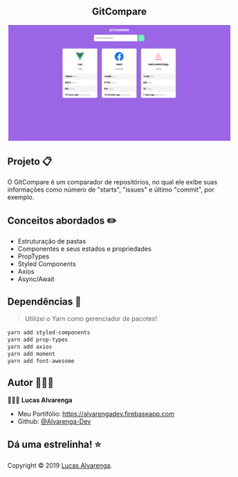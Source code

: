 <h2 align="center">GitCompare</h2>

<p align="center">
 <img width=500 src="images/screenshot-project.png" alt="Project logo"></a>
</p>

## Projeto 📋

<p>O GitCompare é um comparador de repositórios, no qual ele exibe suas informações como número de "starts", "issues" e último "commit", por exemplo.</p>

## Conceitos abordados ✏️

- Estruturação de pastas
- Componentes e seus estados e propriedades
- PropTypes
- Styled Components
- Axios
- Async/Await

## Dependências 🧰

> Utilizei o Yarn como gerenciador de pacotes!

```
yarn add styled-components
yarn add prop-types
yarn add axios
yarn add moment
yarn add font-awesome
```

## Autor 🙋🏻‍♂️

💁🏻‍♂️ **Lucas Alvarenga**

* Meu Portifólio: https://alvarengadev.firebaseapp.com
* Github: [@Alvarenga-Dev](https://github.com/Alvarenga-Dev)

## Dá uma estrelinha! ⭐️

Copyright © 2019 [Lucas Alvarenga](https://github.com/Alvarenga-Dev). <br/>
